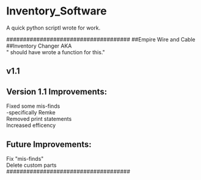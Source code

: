 Inventory_Software
==================

A quick python scriptI wrote for work. 

#####################################
##Empire Wire and Cable
##Inventory Changer
AKA          
" should have wrote a function for this."
##          v1.1                   

## Version 1.1 Improvements:       
Fixed some mis-finds          
  -specifically Remke         
Removed print statements      
Increased efficency           
## Future Improvements:            
Fix "mis-finds"               
Delete custom parts           
#####################################
